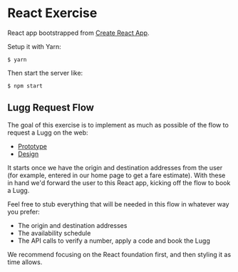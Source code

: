 # React Exercise

React app bootstrapped from [Create React App](https://github.com/facebookincubator/create-react-app).

Setup it with Yarn:

```
$ yarn
```

Then start the server like:

```
$ npm start
```

## Lugg Request Flow

The goal of this exercise is to implement as much as possible of the flow to request a Lugg on the web:

- [Prototype](https://framer.cloud/LYpgZ)
- [Design](https://s3-us-west-1.amazonaws.com/lugg-exercises/lugg-request-flow.png)

It starts once we have the origin and destination addresses from the user (for example, entered in our home page to get a fare estimate). With these in hand we'd forward the user to this React app, kicking off the flow to book a Lugg.

Feel free to stub everything that will be needed in this flow in whatever way you prefer:

- The origin and destination addresses
- The availability schedule
- The API calls to verify a number, apply a code and book the Lugg

We recommend focusing on the React foundation first, and then styling it as time allows.
